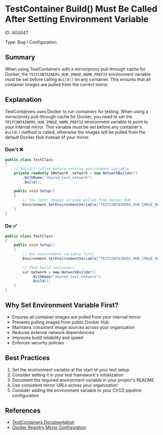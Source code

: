 # TestContainer Build() Must Be Called After Setting Environment Variable

ID: AG0047

Type: Bug / Configuration

## Summary

When using TestContainers with a mirror/proxy pull-through cache for Docker, the `TESTCONTAINERS_HUB_IMAGE_NAME_PREFIX` environment variable must be set before calling `Build()` on any container. This ensures that all container images are pulled from the correct mirror.

## Explanation

TestContainers uses Docker to run containers for testing. When using a mirror/proxy pull-through cache for Docker, you need to set the `TESTCONTAINERS_HUB_IMAGE_NAME_PREFIX` environment variable to point to your internal mirror. This variable must be set before any container's `Build()` method is called, otherwise the images will be pulled from the default Docker Hub instead of your mirror.

### Don't ❌

```csharp
public class TestClass
{
    // Build() called before setting environment variable
    private readonly INetwork _network = new NetworkBuilder()
        .WithName("shared_test_network")
        .Build();

    public void Setup()
    {
        // Too late! Images already pulled from Docker Hub
        Environment.SetEnvironmentVariable("TESTCONTAINERS_HUB_IMAGE_NAME_PREFIX", "YOUR_INTERNAL_MIRROR");
    }
}
```

### Do ✅

```csharp
public class TestClass
{
    public void Setup()
    {
        // Set environment variable first
        Environment.SetEnvironmentVariable("TESTCONTAINERS_HUB_IMAGE_NAME_PREFIX", "YOUR_INTERNAL_MIRROR");
        
        // Then build containers
        var network = new NetworkBuilder()
            .WithName("shared_test_network")
            .Build();
    }
}
```

## Why Set Environment Variable First?

- Ensures all container images are pulled from your internal mirror
- Prevents pulling images from public Docker Hub
- Maintains consistent image sources across your organization
- Reduces external network dependencies
- Improves build reliability and speed
- Enforces security policies

## Best Practices

1. Set the environment variable at the start of your test setup
2. Consider setting it in your test framework's initialization
3. Document the required environment variable in your project's README
4. Use consistent mirror URLs across your organization
5. Consider adding the environment variable to your CI/CD pipeline configuration

## References

- [TestContainers Documentation](https://dotnet.testcontainers.org/)
- [Docker Registry Mirror Configuration](https://docs.docker.com/registry/recipes/mirror/) 